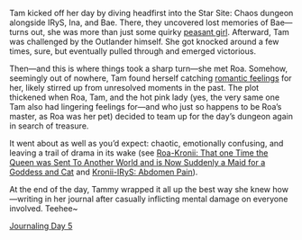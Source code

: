 Tam kicked off her day by diving headfirst into the Star Site: Chaos dungeon alongside IRyS, Ina, and Bae. There, they uncovered lost memories of Bae—turns out, she was more than just some quirky [peasant girl](https://www.youtube.com/watch?v=PukMnVXnJMo&t=2307s). Afterward, Tam was challenged by the Outlander himself. She got knocked around a few times, sure, but eventually pulled through and emerged victorious.

Then—and this is where things took a sharp turn—she met Roa. Somehow, seemingly out of nowhere, Tam found herself catching [romantic feelings](https://www.youtube.com/watch?v=PukMnVXnJMo&t=3653s&pp=0gcJCTAAlc8ueATH) for her, likely stirred up from unresolved moments in the past. The plot thickened when Roa, Tam, and the hot pink lady (yes, the very same one Tam also had lingering feelings for—and who just so happens to be Roa’s master, as Roa was her pet) decided to team up for the day’s dungeon again in search of treasure.

It went about as well as you’d expect: chaotic, emotionally confusing, and leaving a trail of drama in its wake (see [Roa-Kronii: That one Time the Queen was Sent To Another World and is Now Suddenly a Maid for a Goddess and Cat](#edge:tam-gandr-roa-pandora-top-1-top-2) and [Kronii-IRyS: Abdomen Pain](#edge:hot-pink-one-tam-gandr-right-2-left-2)).

At the end of the day, Tammy wrapped it all up the best way she knew how—writing in her journal after casually inflicting mental damage on everyone involved. Teehee~

[Journaling Day 5](https://www.youtube.com/live/PukMnVXnJMo?t=15530s)